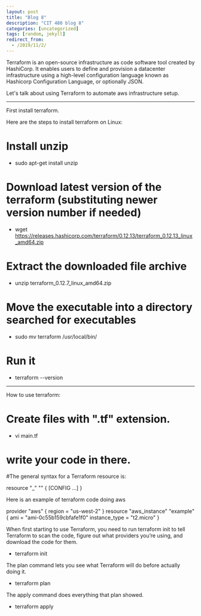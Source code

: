 ```yaml
---
layout: post
title: "Blog 8"
description: "CIT 480 blog 8"
categories: [uncategorized]
tags: [random, jekyll]
redirect_from:
  - /2019/11/2/
---
```


Terraform is an open-source infrastructure as code software tool created by HashiCorp. 
It enables users to define and provision a datacenter infrastructure using a high-level configuration language known as Hashicorp Configuration Language, or optionally JSON.

Let's talk about using Terraform to automate aws infrastructure setup.

-------------------------------------------------------------------------------------------------------------------------------------------------------------------
First install terraform.

Here are the steps to install terraform on Linux:

# Install unzip
* sudo apt-get install unzip

# Download latest version of the terraform (substituting newer version number if needed)
* wget https://releases.hashicorp.com/terraform/0.12.13/terraform_0.12.13_linux_amd64.zip

# Extract the downloaded file archive
* unzip terraform_0.12.7_linux_amd64.zip

# Move the executable into a directory searched for executables
* sudo mv terraform /usr/local/bin/

# Run it
* terraform --version 

-------------------------------------------------------------------------------------------------------------------------------------------------------------------

How to use terraform:

# Create files with ".tf" extension.
* vi main.tf

# write your code in there.

#The general syntax for a Terraform resource is:

resource "<PROVIDER>_<TYPE>" "<NAME>" {
 [CONFIG …]
}

Here is an example of terraform code doing aws

provider "aws" {
  region = "us-west-2"
}
resource "aws_instance" "example" {
  ami           = "ami-0c55b159cbfafe1f0"
  instance_type = "t2.micro"
}

When first starting to use Terraform, you need to run terraform init to tell Terraform to scan the code, figure out what providers you’re using, and download the code for them.

* terraform init

The plan command lets you see what Terraform will do before actually doing it.
* terraform plan

The apply command does everything that plan showed.
* terraform apply















